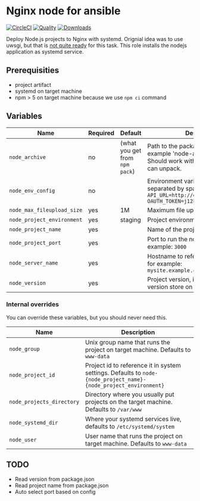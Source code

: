 # Nginx node for ansible

[![CircleCI](https://img.shields.io/circleci/project/github/practical-ansible/nginx-node.svg)](https://circleci.com/gh/practical-ansible/nginx-node)
[![Quality](https://img.shields.io/ansible/quality/39746.svg)](https://galaxy.ansible.com/practical-ansible/nginx_node)
[![Downloads](https://img.shields.io/ansible/role/d/39746.svg)](https://galaxy.ansible.com/practical-ansible/nginx_node)

Deploy Node.js projects to Nginx with systemd. Orignial idea was to use uwsgi, but that is [not quite ready](https://uwsgi-docs.readthedocs.io/en/latest/V8.html) for this task. This role installs the nodejs application as systemd service.

## Prerequisities

* project artifact
* systemd on target machine
* npm > 5 on target machine because we use `npm ci` command

## Variables

|Name|Required|Default|Description|
|----|--------|-------|-----------|
|`node_archive`|no|(what you get from `npm pack`)|Path to the packaged application, for example 'node-application-1.0.0.tgz'. Should work with any archive ansible can unpack.|
|`node_env_config`|no||Environment variables configuration separated by space, for example: `API_URL=http://example.com OAUTH_TOKEN=j12kkjjkdl$$`|
|`node_max_fileupload_size`|yes|1M|Maximum file upload size for Nginx|
|`node_project_environment`|yes|staging|Project environment name|
|`node_project_name`|yes||Name of the project|
|`node_project_port`|yes||Port to run the node project on, for example: `3000`|
|`node_server_name`|yes||Hostname to reference the application, for example: `mysite.example.com,mysite.example.cz`|
|`node_version`|yes||Project version, important for the version store on server|

### Internal overrides

You can override these variables, but you should never need this.

|Name|Description|
|----|-----------|
|`node_group`|Unix group name that runs the project on target machine. Defaults to `www-data`|
|`node_project_id`|Project id to reference it in system settings. Defaults to `node-{node_project_name}-{node_project_environment}`|
|`node_projects_directory`|Directory where you usually put projects on the target machine. Defaults to `/var/www`|
|`node_systemd_dir`|Where your systemd services live, defaults to `/etc/systemd/system`|
|`node_user`|User name that runs the project on target machine. Defaults to `www-data`|

## TODO

* Read version from package.json
* Read project name from package.json
* Auto select port based on config
